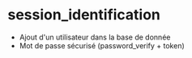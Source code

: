 # session_identification

- Ajout d'un utilisateur dans la base de donnée
- Mot de passe sécurisé (password_verify + token) 
